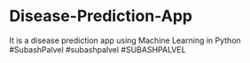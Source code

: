# Disease-Prediction-App
It is a disease prediction app using Machine Learning in Python #SubashPalvel #subashpalvel #SUBASHPALVEL
